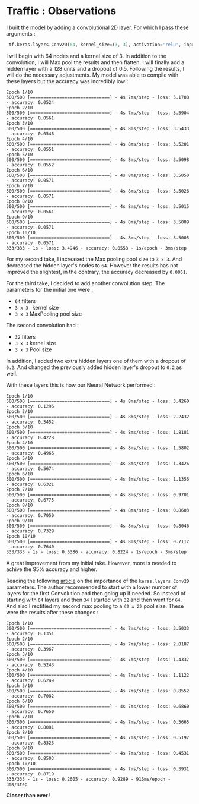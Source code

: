 # Traffic : Observations

I built the model by adding a convolutional 2D layer. For which I pass these arguments :
```py
 tf.keras.layers.Conv2D(64, kernel_size=(3, 3), activation='relu', input_shape=(IMG_WIDTH, IMG_HEIGHT, 3))
```
I will begin with 64 nodes and a kernel size of 3.
In addition to the convolution, I will Max pool the results and then flatten.
I will finally add a hidden layer with a 128 units and a dropout of 0.5. Following the results, I will do the necessary adjustments.
My model was able to compile with these layers but the accuracy was incredibly low :
```
Epoch 1/10
500/500 [==============================] - 4s 7ms/step - loss: 5.1708 - accuracy: 0.0524   
Epoch 2/10
500/500 [==============================] - 4s 7ms/step - loss: 3.5904 - accuracy: 0.0561
Epoch 3/10
500/500 [==============================] - 4s 8ms/step - loss: 3.5433 - accuracy: 0.0546
Epoch 4/10
500/500 [==============================] - 4s 8ms/step - loss: 3.5201 - accuracy: 0.0551
Epoch 5/10
500/500 [==============================] - 4s 8ms/step - loss: 3.5098 - accuracy: 0.0552
Epoch 6/10
500/500 [==============================] - 4s 8ms/step - loss: 3.5050 - accuracy: 0.0571
Epoch 7/10
500/500 [==============================] - 4s 8ms/step - loss: 3.5026 - accuracy: 0.0571
Epoch 8/10
500/500 [==============================] - 4s 8ms/step - loss: 3.5015 - accuracy: 0.0561
Epoch 9/10
500/500 [==============================] - 4s 8ms/step - loss: 3.5009 - accuracy: 0.0571
Epoch 10/10
500/500 [==============================] - 4s 8ms/step - loss: 3.5005 - accuracy: 0.0571
333/333 - 1s - loss: 3.4946 - accuracy: 0.0553 - 1s/epoch - 3ms/step
```

For my second take, I increased the Max pooling pool size to `3 x 3`. And decreased the hidden layer's nodes to `64`.
However the results has not improved the slightest, in the contrary, the accuracy decreased by `0.0051`.

For the third take, I decided to add another convolution step. The parameters for the initial one were :
- `64` filters
- `3 x 3 ` kernel size
- `3 x 3` MaxPooling pool size

The second convolution had :
- `32` filters
- `3 x 3` kernel size
- `3 x 3` Pool size

In addition, I added two extra hidden layers one of them with a dropout of `0.2`. And changed the previously added hidden layer's dropout to `0.2` as well.

With these layers this is how our Neural Network performed :
```
Epoch 1/10
500/500 [==============================] - 4s 8ms/step - loss: 3.4260 - accuracy: 0.1296
Epoch 2/10
500/500 [==============================] - 4s 8ms/step - loss: 2.2432 - accuracy: 0.3452
Epoch 3/10
500/500 [==============================] - 4s 8ms/step - loss: 1.8181 - accuracy: 0.4228
Epoch 4/10
500/500 [==============================] - 4s 8ms/step - loss: 1.5802 - accuracy: 0.4966
Epoch 5/10
500/500 [==============================] - 4s 8ms/step - loss: 1.3426 - accuracy: 0.5674
Epoch 6/10
500/500 [==============================] - 4s 8ms/step - loss: 1.1356 - accuracy: 0.6321
Epoch 7/10
500/500 [==============================] - 4s 8ms/step - loss: 0.9701 - accuracy: 0.6775
Epoch 8/10
500/500 [==============================] - 4s 8ms/step - loss: 0.8603 - accuracy: 0.7050
Epoch 9/10
500/500 [==============================] - 4s 8ms/step - loss: 0.8046 - accuracy: 0.7329
Epoch 10/10
500/500 [==============================] - 4s 8ms/step - loss: 0.7112 - accuracy: 0.7640
333/333 - 1s - loss: 0.5386 - accuracy: 0.8224 - 1s/epoch - 3ms/step
```

A great improvement from my initial take. However, more is needed to achive the 95% accuracy and higher.

Reading the following [article](https://pyimagesearch.com/2018/12/31/keras-conv2d-and-convolutional-layers/) on the importance of the `keras.layers.Conv2D` parameters. The author recommended to start with a lower number of layers for the first Convolution and then going up if needed. So instead of starting with `64` layers and then `34` I started with `32` and then went for `64`. And also I rectified my second max pooling to a `(2 x 2)` pool size. These were the results after these changes :

```
Epoch 1/10
500/500 [==============================] - 4s 7ms/step - loss: 3.5033 - accuracy: 0.1351   
Epoch 2/10
500/500 [==============================] - 4s 7ms/step - loss: 2.0187 - accuracy: 0.3967
Epoch 3/10
500/500 [==============================] - 4s 7ms/step - loss: 1.4337 - accuracy: 0.5243
Epoch 4/10
500/500 [==============================] - 4s 7ms/step - loss: 1.1122 - accuracy: 0.6249
Epoch 5/10
500/500 [==============================] - 4s 7ms/step - loss: 0.8552 - accuracy: 0.7082
Epoch 6/10
500/500 [==============================] - 4s 7ms/step - loss: 0.6860 - accuracy: 0.7650
Epoch 7/10
500/500 [==============================] - 4s 7ms/step - loss: 0.5665 - accuracy: 0.8081
Epoch 8/10
500/500 [==============================] - 4s 7ms/step - loss: 0.5192 - accuracy: 0.8323
Epoch 9/10
500/500 [==============================] - 4s 7ms/step - loss: 0.4531 - accuracy: 0.8503
Epoch 10/10
500/500 [==============================] - 4s 7ms/step - loss: 0.3931 - accuracy: 0.8719
333/333 - 1s - loss: 0.2605 - accuracy: 0.9289 - 916ms/epoch - 3ms/step
```

**Closer than ever !**
